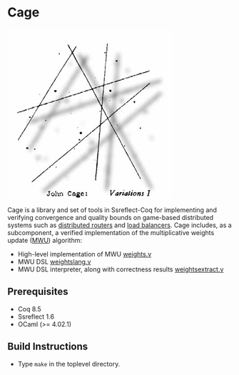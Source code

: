 # Cage 

![John Cage: Variations I](/img/cage_variations.jpg?raw=true "John Cage: Variations I")

Cage is a library and set of tools in Ssreflect-Coq for implementing and verifying convergence and quality bounds on game-based distributed systems such as [distributed routers](https://github.com/gstew5/cage/blob/master/routing.v) and [load balancers](https://github.com/gstew5/cage/blob/master/loadbalancing.v). Cage includes, as a subcomponent, a verified implementation of the multiplicative weights update ([MWU](https://www.cs.princeton.edu/~arora/pubs/MWsurvey.pdf)) algorithm: 

* High-level implementation of MWU [weights.v](https://github.com/gstew5/cage/blob/master/weights.v) 
* MWU DSL [weightslang.v](https://github.com/gstew5/cage/blob/master/weightslang.v)
* MWU DSL interpreter, along with correctness results [weightsextract.v](https://github.com/gstew5/cage/blob/master/weights.v)

## Prerequisites

* Coq 8.5
* Ssreflect 1.6
* OCaml (>= 4.02.1)

## Build Instructions

* Type `make` in the toplevel directory.
